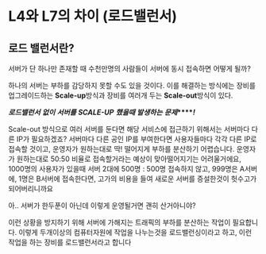 # L4와 L7의 차이 (로드밸런서)

## 로드 밸런서란?

서버가  단  하나만  존재할  때  수천만명의  사람들이  서버에  동시  접속하면  어떻게  될까?

하나의  서버는  부하를  감당하지  못할  수도  있을  것이다. 이를  해결하는  방식에는  장비를  업그레이드하는  **Scale-up**방식과  장비를  여러개  두는  **Scale-out**방식이  있다.

**_로드밸런서_**  **_없이_**  **_서버를_** **_SCALE-UP_** **_했을때_**  **_발생하는_**  **_문제_****_!_**

Scale-out 방식으로  여러  서버를  둔다면  해당  서비스에  접근하기  위해서는  서버마다  다른 IP가  필요하겠죠? 서버마다  다른  공인 IP를  부여한다면  사용자들마다  각각  다른 IP로  접속할  것이고, 운영자가  원하는대로  딱! 떨어지게  부하를  분산하기  어렵습니다. 운영자가  원하는대로 50:50 비율로  접속할거라는  예상이  맞아떨어지기는  어려울거에요, 1000명의  사용자가  있을때  서버 2대에 500명 : 500명  접속하지  않고, 999명은 A서버에, 1명은 B서버에  접속한다면, 고가의  비용을  들여  새로운  서버를  증설한것이  헛수고가  되어버리니까요

아.. 서버가  한두푼이  아닌데  이렇게  운영될거면  괜히  산거아니야?

이런  상황을  방지하기  위해  서버에  가해지는  트래픽의  부하를  분산하는  작업이  필요합니다. 이렇게  두개이상의  컴퓨터자원에  작업을  나누는것을  로드밸런싱이라고  하고, 이런  작업을  하는  장비를  로드밸런서라고  합니다
<!--stackedit_data:
eyJoaXN0b3J5IjpbLTE3NTI2MjExOTRdfQ==
-->